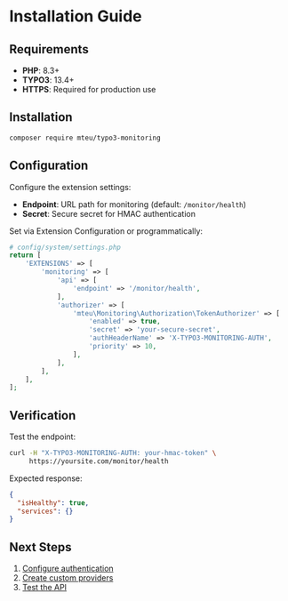 # Installation Guide

## Requirements

- **PHP**: 8.3+
- **TYPO3**: 13.4+
- **HTTPS**: Required for production use

## Installation

```bash
composer require mteu/typo3-monitoring
```

## Configuration

Configure the extension settings:

- **Endpoint**: URL path for monitoring (default: `/monitor/health`)
- **Secret**: Secure secret for HMAC authentication

Set via Extension Configuration or programmatically:

```php
# config/system/settings.php
return [
    'EXTENSIONS' => [
        'monitoring' => [
            'api' => [
                'endpoint' => '/monitor/health',
            ],
            'authorizer' => [
                'mteu\Monitoring\Authorization\TokenAuthorizer' => [
                    'enabled' => true,
                    'secret' => 'your-secure-secret',
                    'authHeaderName' => 'X-TYPO3-MONITORING-AUTH',
                    'priority' => 10,
                ],
            ],
        ],
    ],
];
```

## Verification

Test the endpoint:

```bash
curl -H "X-TYPO3-MONITORING-AUTH: your-hmac-token" \
     https://yoursite.com/monitor/health
```

Expected response:
```json
{
  "isHealthy": true,
  "services": {}
}
```

## Next Steps

1. [Configure authentication](authorization.md)
2. [Create custom providers](providers.md)
3. [Test the API](api.md)
